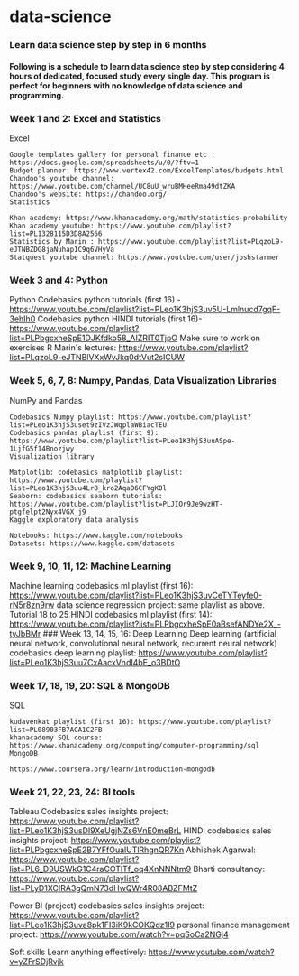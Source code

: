 # data-science
### Learn data science step by step in 6 months
#### Following is a schedule to learn data science step by step considering 4 hours of dedicated, focused study every single day. This program is perfect for beginners with no knowledge of data science and programming.

### Week 1 and 2: Excel and Statistics
Excel

    Google templates gallery for personal finance etc : https://docs.google.com/spreadsheets/u/0/?ftv=1
    Budget planner: https://www.vertex42.com/ExcelTemplates/budgets.html
    Chandoo's youtube channel: https://www.youtube.com/channel/UC8uU_wruBMHeeRma49dtZKA
    Chandoo's website: https://chandoo.org/
    Statistics

    Khan academy: https://www.khanacademy.org/math/statistics-probability
    Khan academy youtube: https://www.youtube.com/playlist?list=PL1328115D3D8A2566
    Statistics by Marin : https://www.youtube.com/playlist?list=PLqzoL9-eJTNBZDG8jaNuhap1C9q6VHyVa
    Statquest youtube channel: https://www.youtube.com/user/joshstarmer
### Week 3 and 4: Python
Python
    Codebasics python tutorials (first 16) - https://www.youtube.com/playlist?list=PLeo1K3hjS3uv5U-Lmlnucd7gqF-3ehIh0
    Codebasics python HINDI tutorials (first 16)- https://www.youtube.com/playlist?list=PLPbgcxheSpE1DJKfdko58_AIZRIT0TjpO
    Make sure to work on exercises
R
    Marin's lectures: https://www.youtube.com/playlist?list=PLqzoL9-eJTNBlVXxWvJkq0dtVut2sICUW
    
### Week 5, 6, 7, 8: Numpy, Pandas, Data Visualization Libraries
NumPy and Pandas

    Codebasics Numpy playlist: https://www.youtube.com/playlist?list=PLeo1K3hjS3uset9zIVzJWqplaWBiacTEU
    Codebasics pandas playlist (first 9): https://www.youtube.com/playlist?list=PLeo1K3hjS3uuASpe-1LjfG5f14Bnozjwy
    Visualization library

    Matplotlib: codebasics matplotlib playlist: https://www.youtube.com/playlist?list=PLeo1K3hjS3uu4Lr8_kro2AqaO6CFYgKOl
    Seaborn: codebasics seaborn tutorials: https://www.youtube.com/playlist?list=PLJIOr9Je9wzHT-ptgfelpt2Nyx4VGX_j9
    Kaggle exploratory data analysis

    Notebooks: https://www.kaggle.com/notebooks
    Datasets: https://www.kaggle.com/datasets
    
    
### Week 9, 10, 11, 12: Machine Learning
Machine learning
    codebasics ml playlist (first 16): https://www.youtube.com/playlist?list=PLeo1K3hjS3uvCeTYTeyfe0-rN5r8zn9rw
    data science regression project: same playlist as above. Tutorial 18 to 25
    HINDI codebasics ml playlist (first 14): https://www.youtube.com/playlist?list=PLPbgcxheSpE0aBsefANDYe2X_-tyJbBMr
    ### Week 13, 14, 15, 16: Deep Learning
    Deep learning (artificial neural network, convolutional neural network, recurrent neural network)
    codebasics deep learning playlist: https://www.youtube.com/playlist?list=PLeo1K3hjS3uu7CxAacxVndI4bE_o3BDtO
    
    
### Week 17, 18, 19, 20: SQL & MongoDB
SQL

    kudavenkat playlist (first 16): https://www.youtube.com/playlist?list=PL08903FB7ACA1C2FB
    khanacademy SQL course: https://www.khanacademy.org/computing/computer-programming/sql
    MongoDB

    https://www.coursera.org/learn/introduction-mongodb
    
### Week 21, 22, 23, 24: BI tools
Tableau
    Codebasics sales insights project: https://www.youtube.com/playlist?list=PLeo1K3hjS3usDI9XeUgjNZs6VnE0meBrL
    HINDI codebasics sales insights project: https://www.youtube.com/playlist?list=PLPbgcxheSpE2B7YFfOualUTlRhgnQR7Kn
    Abhishek Agarwal: https://www.youtube.com/playlist?list=PL6_D9USWkG1C4raCOTlTf_oq4XnNNNtm9
    Bharti consultancy: https://www.youtube.com/playlist?list=PLyD1XCIRA3gQmN73dHwQWr4R08ABZFMtZ
    
Power BI (project)
    codebasics sales insights project: https://www.youtube.com/playlist?list=PLeo1K3hjS3uva8pk1FI3iK9kCOKQdz1I9
    personal finance management project: https://www.youtube.com/watch?v=pqSoCa2NGj4
    
Soft skills
    Learn anything effectively: https://www.youtube.com/watch?v=yZFrSDjRvjk
